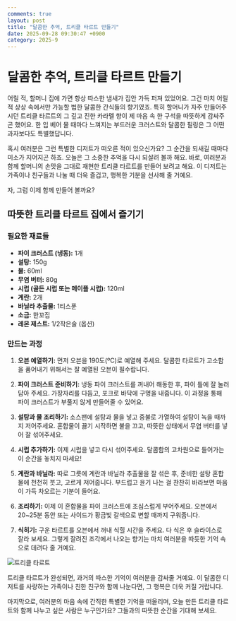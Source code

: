 ```yaml
---
comments: true
layout: post
title: "달콤한 추억, 트리클 타르트 만들기"
date: 2025-09-28 09:30:47 +0900
category: 2025-9
---
```


# 달콤한 추억, 트리클 타르트 만들기

어릴 적, 할머니 집에 가면 항상 따스한 냄새가 집안 가득 퍼져 있었어요. 그건 마치 어릴 적 상상 속에서만 가능할 법한 달콤한 간식들의 향기였죠. 특히 할머니가 자주 만들어주시던 트리클 타르트의 그 깊고 진한 카라멜 향이 제 마음 속 한 구석을 따뜻하게 감싸주곤 했어요. 한 입 베어 물 때마다 느껴지는 부드러운 크러스트와 달콤한 필링은 그 어떤 과자보다도 특별했답니다.

혹시 여러분은 그런 특별한 디저트가 떠오른 적이 있으신가요? 그 순간을 되새길 때마다 미소가 지어지곤 하죠. 오늘은 그 소중한 추억을 다시 되살려 볼까 해요. 바로, 여러분과 함께 할머니의 손맛을 그대로 재현한 트리클 타르트를 만들어 보려고 해요. 이 디저트는 가족이나 친구들과 나눌 때 더욱 즐겁고, 행복한 기분을 선사해 줄 거예요.

자, 그럼 이제 함께 만들어 볼까요?

## 따뜻한 트리클 타르트 집에서 즐기기

### 필요한 재료들

- **파이 크러스트 (냉동):** 1개
- **설탕:** 150g
- **물:** 60ml
- **무염 버터:** 80g
- **시럽 (골든 시럽 또는 메이플 시럽):** 120ml
- **계란:** 2개
- **바닐라 추출물:** 1티스푼
- **소금:** 한꼬집
- **레몬 제스트:** 1/2작은술 (옵션)

### 만드는 과정

1. **오븐 예열하기:** 먼저 오븐을 190도(ºC)로 예열해 주세요. 달콤한 타르트가 고소함을 품어내기 위해서는 잘 예열된 오븐이 필수랍니다.

2. **파이 크러스트 준비하기:** 냉동 파이 크러스트를 꺼내어 해동한 후, 파이 틀에 잘 눌러 담아 주세요. 가장자리를 다듬고, 포크로 바닥에 구멍을 내줍니다. 이 과정을 통해 파이 크러스트가 부풀지 않게 만들어줄 수 있어요.

3. **설탕과 물 조리하기:** 소스팬에 설탕과 물을 넣고 중불로 가열하여 설탕이 녹을 때까지 저어주세요. 혼합물이 끓기 시작하면 불을 끄고, 따뜻한 상태에서 무염 버터를 넣어 잘 섞어주세요.

4. **시럽 추가하기:** 이제 시럽을 넣고 다시 섞어주세요. 달콤함의 고차원으로 들어가는 이 순간을 놓치지 마세요!

5. **계란과 바닐라:** 따로 그릇에 계란과 바닐라 추출물을 잘 섞은 후, 준비한 설탕 혼합물에 천천히 붓고, 고르게 저어줍니다. 부드럽고 윤기 나는 걸 찬찬히 바라보면 마음이 가득 차오르는 기분이 들어요.

6. **조리하기:** 이제 이 혼합물을 파이 크러스트에 조심스럽게 부어주세요. 오븐에서 20~25분 동안 또는 사이드가 황금빛 갈색으로 변할 때까지 구워줍니다.

7. **식히기:** 구운 타르트를 오븐에서 꺼내 식힐 시간을 주세요. 다 식은 후 슬라이스로 잘라 보세요. 그렇게 잘려진 조각에서 나오는 향기는 마치 여러분을 따듯한 기억 속으로 데려다 줄 거예요.

![트리클 타르트](https://www.themealdb.com/images/media/meals/wprvrw1511641295.jpg) 

트리클 타르트가 완성되면, 과거의 따스한 기억이 여러분을 감싸줄 거예요. 이 달콤한 디저트를 사랑하는 가족이나 친한 친구와 함께 나눈다면, 그 행복은 더욱 커질 거랍니다. 

마지막으로, 여러분의 마음 속에 간직한 특별한 기억을 떠올리며, 오늘 만든 트리클 타르트와 함께 나누고 싶은 사람은 누구인가요? 그들과의 따뜻한 순간을 기대해 보세요.